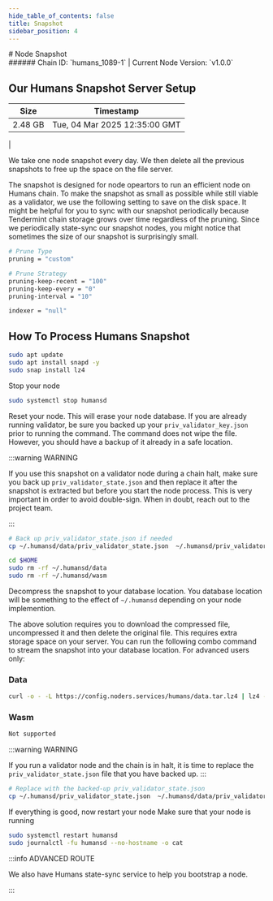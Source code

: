 ```yaml
---
hide_table_of_contents: false
title: Snapshot
sidebar_position: 4
---
```


<div class="h1-with-icon icon-humans">
# Node Snapshot
</div>
###### Chain ID: `humans_1089-1` | Current Node Version: `v1.0.0`

## Our Humans Snapshot Server Setup

| Size   | Timestamp   |
|--------|-------------|
| 2.48 GB | Tue, 04 Mar 2025 12:35:00 GMT |


We take one node snapshot every day. We then delete all the previous snapshots to free up the space on the file server.

The snapshot is designed for node opeartors to run an efficient node on Humans chain. To make the snapshot as small as possible while still viable as a validator, we use the following setting to save on the disk space. It might be helpful for you to sync with our snapshot periodically because Tendermint chain storage grows over time regardless of the pruning. Since we periodically state-sync our snapshot nodes, you might notice that sometimes the size of our snapshot is surprisingly small.

```bash title="app.toml"
# Prune Type
pruning = "custom"

# Prune Strategy
pruning-keep-recent = "100"
pruning-keep-every = "0"
pruning-interval = "10"
```

```bash title="config.toml"
indexer = "null"
```

## How To Process Humans Snapshot
```bash
sudo apt update
sudo apt install snapd -y
sudo snap install lz4
```

Stop your node
```bash
sudo systemctl stop humansd
```
Reset your node. This will erase your node database. If you are already running validator, be sure you backed up your `priv_validator_key.json` prior to running the command. The command does not wipe the file. However, you should have a backup of it already in a safe location.

:::warning WARNING

If you use this snapshot on a validator node during a chain halt, make sure you back up `priv_validator_state.json` and then replace it after the snapshot is extracted but before you start the node process. This is very important in order to avoid double-sign. When in doubt, reach out to the project team.

:::

```bash
# Back up priv_validator_state.json if needed
cp ~/.humansd/data/priv_validator_state.json  ~/.humansd/priv_validator_state.json

cd $HOME
sudo rm -rf ~/.humansd/data
sudo rm -rf ~/.humansd/wasm
```

Decompress the snapshot to your database location. You database location will be something to the effect of `~/.humansd` depending on your node implemention.

The above solution requires you to download the compressed file, uncompressed it and then delete the original file. This requires extra storage space on your server. You can run the following combo command to stream the snapshot into your database location. For advanced users only:
### Data
```bash
curl -o - -L https://config.noders.services/humans/data.tar.lz4 | lz4 -d | tar -x -C ~/.humansd
```
### Wasm
```bash
Not supported
```

:::warning WARNING

If you run a validator node and the chain is in halt, it is time to replace the `priv_validator_state.json` file that you have backed up.
:::

```bash
# Replace with the backed-up priv_validator_state.json
cp ~/.humansd/priv_validator_state.json  ~/.humansd/data/priv_validator_state.json
```

If everything is good, now restart your node
Make sure that your node is running

```bash
sudo systemctl restart humansd
sudo journalctl -fu humansd --no-hostname -o cat
```

:::info ADVANCED ROUTE

We also have Humans state-sync service to help you bootstrap a node.

:::
